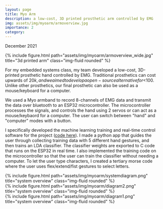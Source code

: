```yaml
---
layout: page
title: Myo Arm
description: a low-cost, 3D printed prosthetic arm controlled by EMG
img: assets/img/myoarm/armoverview.jpg
importance: 2
category:
---
```

December 2021

<div class="row">
    <div class="col-sm mt-3 mt-md-0 mx-auto d-block">
        {% include figure.html path="assets/img/myoarm/armoverview_wide.jpg" title="3d printed arm" class="img-fluid rounded" %}
    </div>
</div>

For my embedded systems class, my team developed a low-cost, 3D-printed prosthetic hand controlled by EMG. Traditional 
prosthetics can cost upwards of $20k, and we aimed to develop a open-source alternative for <$100. Unlike other prosthetics,
our final prosthetic can also be used as a mouse/keyboard for a computer.

We used a Myo armband to record 8-channels of EMG data and transmit the data over bluetooth to an ESP32 
microcontroller. The microcontroller processes the signals, and controls the hand using 2 servos or can act as 
a mouse/keybaord for a computer. The user can switch between "hand" and "computer" modes with a button.

I specifically developed the machine learning training and real-time control software for the project
([code here](https://github.com/jtcostello/arm_controller)).
I made a python app that guides the user through collecting training data with 5 different hand gestures, and then trains an LDA
classifier. The classifier weights are exported to C code that runs on the ESP32 in real time. I also implemented the
training code on the microcontroller so that the user can train the classifier without needing a computer. To let the user
type characters, I created a tertiary morse code where the user uses flex/extend/fist gestures to select letters.



<div class="row">
    <div class="col-sm-8 mt-3 mt-md-0 mx-auto d-block">
        {% include figure.html path="assets/img/myoarm/systemdiagram.png" title="system overview" class="img-fluid rounded" %}
    </div>
</div>

<div class="row">
    <div class="col-sm mt-3 mt-md-0 mx-auto d-block">
        {% include figure.html path="assets/img/myoarm/diagram2.png" title="system overview" class="img-fluid rounded" %}
    </div>
</div>
<div class="row">
    <div class="col-sm mt-3 mt-md-0 mx-auto d-block">
        {% include figure.html path="assets/img/myoarm/diagram1.png" title="system overview" class="img-fluid rounded" %}
    </div>
</div>
